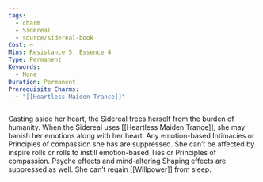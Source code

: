 ```yaml
---
tags:
  - charm
  - Sidereal
  - source/sidereal-book
Cost: —
Mins: Resistance 5, Essence 4
Type: Permanent
Keywords:
  - None
Duration: Permanent
Prerequisite Charms:
  - "[[Heartless Maiden Trance]]"
---
```

Casting aside her heart, the Sidereal frees herself from the burden of humanity. When the Sidereal uses [[Heartless Maiden Trance]], she may banish her emotions along with her heart. Any emotion-based Intimacies or Principles of compassion she has are suppressed. She can’t be affected by inspire rolls or rolls to instill emotion-based Ties or Principles of compassion. Psyche effects and mind-altering Shaping effects are suppressed as well. She can’t regain [[Willpower]] from sleep.